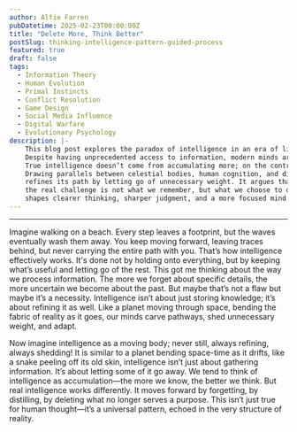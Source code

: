 ```yaml
---
author: Alfie Farren
pubDatetime: 2025-02-23T00:00:00Z
title: "Delete More, Think Better"
postSlug: thinking-intelligence-pattern-guided-process
featured: true
draft: false
tags:
  - Information Theory
  - Human Evolution
  - Primal Instincts
  - Conflict Resolution
  - Game Design
  - Social Media Influence
  - Digital Warfare
  - Evolutionary Psychology
description: |-
    This blog post explores the paradox of intelligence in an era of limitless information.
    Despite having unprecedented access to information, modern minds are often clouded by excess of info, rather than being sharpened by insight.
    True intelligence doesn’t come from accumulating more; on the contrary, it comes from strategically forgetting, shedding, and distilling.
    Drawing parallels between celestial bodies, human cognition, and digital information overload, the post examines how intelligence,
    refines its path by letting go of unnecessary weight. It argues that in a world flooded with data,
    the real challenge is not what we remember, but what we choose to delete. Something that
    shapes clearer thinking, sharper judgment, and a more focused mind.
---
```



---

Imagine walking on a beach. Every step leaves a footprint, but the waves eventually wash them away. You keep moving forward, 
leaving traces behind, but never carrying the entire path with you. That’s how intelligence effectively works. It's done not by holding onto everything, but by keeping what’s useful and letting go 
of the rest. This got me thinking about the way we process information. The more we forget about specific details, the more uncertain we become about the past. 
But maybe that’s not a flaw but maybe it’s a necessity. Intelligence isn’t about just storing knowledge; it’s about refining it as well. Like a planet moving through space, 
bending the fabric of reality as it goes, our minds carve pathways, shed unnecessary weight, and adapt.



Now imagine intelligence as a moving body; never still, always refining, always shedding! It is similar to a planet bending space-time as it drifts, like a snake peeling off its old skin, 
intelligence isn’t just about gathering information. It’s about letting some of it go away. We tend to think of intelligence as accumulation—the more we know, the better we think. But real 
intelligence works differently. It moves forward by forgetting, by distilling, by deleting what no longer serves a purpose. 
This isn’t just true for human thought—it’s a universal pattern, echoed in the very structure of reality.
